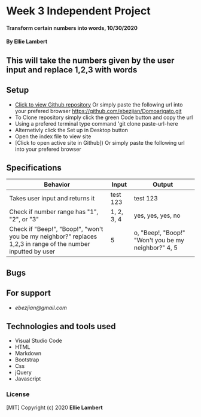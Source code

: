 # **Week 3 Independent Project**

#### Transform certain numbers into words, 10/30/2020

#### **By Ellie Lambert**

## This will take the numbers given by the user input and replace 1,2,3 with words

## Setup

- [Click to view Github repository](https://github.com/ebezjian/Domoarigato.git) Or simply paste the following url into your prefered browser https://github.com/ebezjian/Domoarigato.git
- To Clone repository simply click the green Code button and copy the url
- Using a prefered terminal type command 'git clone paste-url-here
- Alternetivly click the Set up in Desktop button
- Open the index file to view site
- [Click to open active site in Github]) Or simply paste the following url into your prefered browser 

## Specifications

| Behavior                                                        | Input     | Output    |
| --------------------------------------------------------------- | --------- | --------- |
| Takes user input and returns it | test 123 | test 123 |
| Check if number range has "1", "2", or "3" | 1, 2, 3, 4 | yes, yes, yes, no |
| Check if "Beep!", "Boop!", "won't you be my neighbor?" replaces 1,2,3 in range of the number inputted by user | 5 | o, "Beep!, "Boop!" "Won't you be my neighbor?" 4, 5|


## Bugs



## For support

* _ebezjian@gmail.com_


## Technologies and tools used

- Visual Studio Code
- HTML
- Markdown
- Bootstrap
- Css
- jQuery
- Javascript

### License

[MIT] Copyright (c) 2020 **Ellie Lambert**